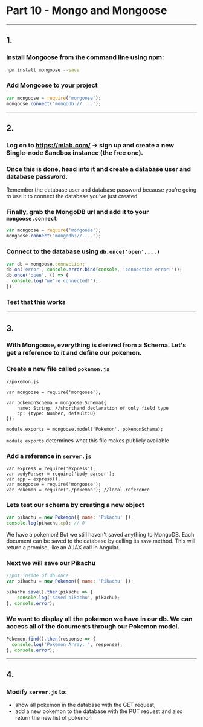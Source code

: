 # Part 10 - Mongo and Mongoose
---
## 1.
### Install Mongoose from the command line using npm:
    
```bash
npm install mongoose --save
```

### Add Mongoose to your project
```javascript
var mongoose = require('mongoose');
mongoose.connect('mongodb://....');
```

---
## 2.
### Log on to https://mlab.com/ -> sign up and create a new Single-node Sandbox instance (the free one).

### Once this is done, head into it and create a database user and database password. 

Remember the database user and database password because you’re going to use it to connect the database you’ve just created.

### Finally, grab the MongoDB url and add it to your `mongoose.connect`

```javascript
var mongoose = require('mongoose');
mongoose.connect('mongodb://....');
```

### Connect to the database using `db.once('open',...)`

```javascript
var db = mongoose.connection;
db.on('error', console.error.bind(console, 'connection error:'));
db.once('open', () => {
  console.log("we're connected!");
});
```

### Test that this works
---
## 3.

### With Mongoose, everything is derived from a Schema. Let's get a reference to it and define our pokemon.

### Create a new file called `pokemon.js`
  
```
//pokemon.js

var mongoose = require('mongoose');

var pokemonSchema = mongoose.Schema({
    name: String, //shorthand declaration of only field type
    cp: {type: Number, default:0}
});

module.exports = mongoose.model('Pokemon', pokemonSchema);
```

`module.exports` determines what this file makes publicly available

### Add a reference in `server.js`
```
var express = require('express');
var bodyParser = require('body-parser');
var app = express();
var mongoose = require('mongoose');
var Pokemon = require('./pokemon'); //local reference
```

### Lets test our schema by creating a new object
  
```javascript
var pikachu = new Pokemon({ name: 'Pikachu' });
console.log(pikachu.cp); // 0
```

We have a pokemon! But we still haven't saved anything to MongoDB. Each document can be saved to the database by calling its `save` method. This will return a promise, like an AJAX call in Angular.

### Next we will save our Pikachu
```javascript
//put inside of db.once
var pikachu = new Pokemon({ name: 'Pikachu' });

pikachu.save().then(pikachu => {
    console.log('saved pikachu', pikachu);
}, console.error);
```

### We want to display all the pokemon we have in our db. We can access all of the documents through our Pokemon model.
```javascript
Pokemon.find().then(response => {
  console.log('Pokemon Array: ', response);
}, console.error);
```

---
## 4.
### Modify `server.js` to: 
- show all pokemon in the database with the GET request,
- add a new pokemon to the database with the PUT request and also return the new list of pokemon